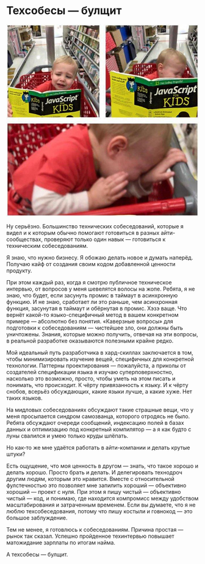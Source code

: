 # Техсобесы — булщит

![JavaScript For Kids Meme](preview.png)

Ну серьёзно. Большинство технических собеседований, которые я видел и к которым обычно помогают готовиться в разных айти-сообществах, проверяют только один навык — готовиться к  техническим собеседованиям.

Я знаю, что нужно бизнесу. Я обожаю делать новое и думать наперёд. Получаю кайф от создания своим кодом добавленной ценности продукту.

При этом каждый раз, когда я смотрю публичное техническое интервью, от вопросов у меня шевелятся волосы на жопе. Ребята, я не знаю, что будет, если засунуть промис в таймаут в асинхронную функцию. И не знаю, сработает ли это раньше, чем асинхронная функция, засунутая в таймаут и обёрнутая в промис. Хэзэ ваще. Что вернёт какой-то языко-специфичный метод в вашем конкретном примере — абсолютно без понятия. «Каверзные вопросы» для подготовки к собеседованиям — чистейшее зло, они должны быть уничтожены. Знания, которые можно получить, отвечая на эти вопросы, в реальной разработке оказываются полезными крайне редко.

Мой идеальный путь разработчика в хард-скиллах заключается в том, чтобы минимизировать изучение вещей, специфичных для конкретной технологии. Паттерны проектирования — пожалуйста, а приколы от создателей спецификации языка я изучаю суперповерхностно, насколько это возможно, просто, чтобы уметь на этом писать и понимать, что происходит. К чёрту привязанность к языку. И к чёрту снобов, всерьёз обсуждающих, какие языки лучше, а какие хуже. Нет таких языков.

На мидловых собеседованиях обсуждают такие страшные вещи, что у меня просыпается синдром самозванца, которого отродясь не было. Ребята обсуждают очереди сообщений, индексацию полей в базах данных и оптимизацию под конкретный компилятор — а я как будто с луны свалился и умею только круды шлёпать.

Но как-то же мне удаётся работать в айти-компании и делать крутые штуки?

Есть ощущение, что моя ценность в другом — знать, что такое хорошо и делать хорошо. Просто брать и делать. И делегировать технодроч другим людям, которым это нравится. Вместе с относительной фулстечностью это позволяет мне запилить хороший — объективно хороший — проект с нуля. При этом я пишу чистый — объективно чистый — код, и понимаю, где находится компромисс между удобством масштабирования и затраченным временем. Если вы думаете, что я не люблю техсобеседования, потому что пишу костыли и говнокод — это большое заблуждение.

Тем не менее, я готовлюсь к собеседованиям. Причина простая — рынок так сказал. Успешно пройденное техинтервью повышает матожидание зарплаты по итогам найма.

А техсобесы — булщит.
